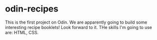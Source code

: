 # odin-recipes
This is the first project on Odin. We are apparently going to build some interesting recipe booklets! Look forward to it. THe skills I'm going to use are: HTML, CSS.